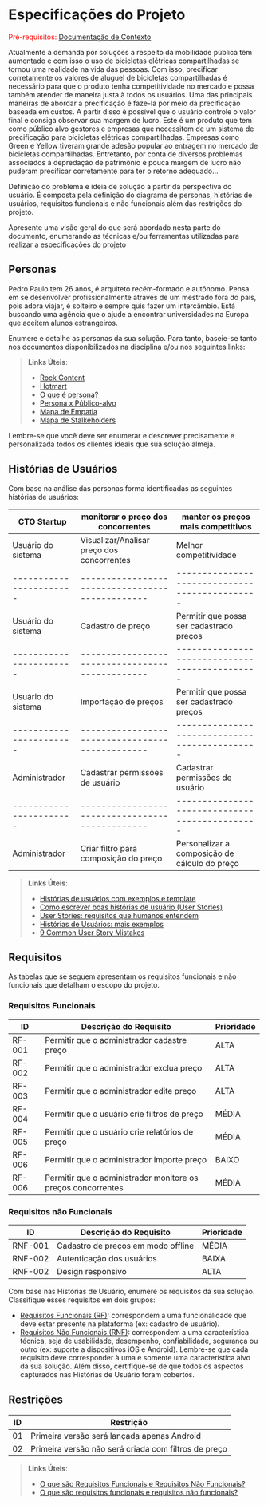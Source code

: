 # Especificações do Projeto

<span style="color:red">Pré-requisitos: <a href="1-Documentação de Contexto.md"> Documentação de Contexto</a></span>

Atualmente a demanda por soluções a respeito da mobilidade pública têm aumentado e com isso o uso de bicicletas elétricas compartilhadas se tornou uma realidade na vida das pessoas. Com isso, precificar corretamente os valores de aluguel de bicicletas compartilhadas é necessário para que o produto tenha competitividade no mercado e possa também atender de maneira justa à todos os usuários.
Uma das principais maneiras de abordar a precificação é faze-la por meio da precificação baseada em custos. A partir disso é possível que o usuário controle o valor final e consiga observar sua margem de lucro. 
Este é um produto que tem como público alvo gestores e empresas que necessitem de um sistema de precificação para bicicletas elétricas compartilhadas. Empresas como Green e Yellow tiveram grande adesão popular ao entragem no mercado de bicicletas compartilhadas. Entretanto, por conta de diversos problemas associados à depredação de patrimônio e pouca margem de lucro não puderam precificar corretamente para ter o retorno adequado...



Definição do problema e ideia de solução a partir da perspectiva do usuário. É composta pela definição do  diagrama de personas, histórias de usuários, requisitos funcionais e não funcionais além das restrições do projeto.

Apresente uma visão geral do que será abordado nesta parte do documento, enumerando as técnicas e/ou ferramentas utilizadas para realizar a especificações do projeto

## Personas

Pedro Paulo tem 26 anos, é arquiteto recém-formado e autônomo. Pensa em se desenvolver profissionalmente através de um mestrado fora do país, pois adora viajar, é solteiro e sempre quis fazer um intercâmbio. Está buscando uma agência que o ajude a encontrar universidades na Europa que aceitem alunos estrangeiros.

Enumere e detalhe as personas da sua solução. Para tanto, baseie-se tanto nos documentos disponibilizados na disciplina e/ou nos seguintes links:

> **Links Úteis**:
> - [Rock Content](https://rockcontent.com/blog/personas/)
> - [Hotmart](https://blog.hotmart.com/pt-br/como-criar-persona-negocio/)
> - [O que é persona?](https://resultadosdigitais.com.br/blog/persona-o-que-e/)
> - [Persona x Público-alvo](https://flammo.com.br/blog/persona-e-publico-alvo-qual-a-diferenca/)
> - [Mapa de Empatia](https://resultadosdigitais.com.br/blog/mapa-da-empatia/)
> - [Mapa de Stalkeholders](https://www.racecomunicacao.com.br/blog/como-fazer-o-mapeamento-de-stakeholders/)
>
Lembre-se que você deve ser enumerar e descrever precisamente e personalizada todos os clientes ideais que sua solução almeja.

## Histórias de Usuários

Com base na análise das personas forma identificadas as seguintes histórias de usuários:

|CTO Startup            | monitorar o preço dos concorrentes            | manter os preços mais competitivos           |
|-----------------------|-----------------------------------------------|----------------------------------------------|
|Usuário do sistema     | Visualizar/Analisar  preço dos concorrentes   | Melhor competitividade                       |
|-----------------------|-----------------------------------------------|----------------------------------------------|
|Usuário do sistema     | Cadastro de preço                             | Permitir que possa ser cadastrado preços     |
|-----------------------|-----------------------------------------------|----------------------------------------------|
|Usuário do sistema     | Importação de preços                          | Permitir que possa ser cadastrado preços     |
|-----------------------|-----------------------------------------------|----------------------------------------------|
|Administrador          | Cadastrar permissões de usuário               | Cadastrar permissões de usuário              |
|-----------------------|-----------------------------------------------|----------------------------------------------|
|Administrador          | Criar filtro para composição do preço         | Personalizar a composição de cálculo do preço|


> **Links Úteis**:
> - [Histórias de usuários com exemplos e template](https://www.atlassian.com/br/agile/project-management/user-stories)
> - [Como escrever boas histórias de usuário (User Stories)](https://medium.com/vertice/como-escrever-boas-users-stories-hist%C3%B3rias-de-usu%C3%A1rios-b29c75043fac)
> - [User Stories: requisitos que humanos entendem](https://www.luiztools.com.br/post/user-stories-descricao-de-requisitos-que-humanos-entendem/)
> - [Histórias de Usuários: mais exemplos](https://www.reqview.com/doc/user-stories-example.html)
> - [9 Common User Story Mistakes](https://airfocus.com/blog/user-story-mistakes/)

## Requisitos

As tabelas que se seguem apresentam os requisitos funcionais e não funcionais que detalham o escopo do projeto.

### Requisitos Funcionais

|ID    | Descrição do Requisito                                       | Prioridade |
|------|--------------------------------------------------------------|------------|
|RF-001| Permitir que o administrador cadastre preço                  |  ALTA      | 
|RF-002| Permitir que o administrador exclua preço                    |  ALTA      |
|RF-003| Permitir que o administrador edite preço                     |  ALTA      |
|RF-004| Permitir que o usuário crie filtros de preço                 |  MÉDIA     |
|RF-005| Permitir que o usuário crie relatórios de preço              |  MÉDIA     |
|RF-006| Permitir que o administrador importe preço                   |  BAIXO     |
|RF-006| Permitir que o administrador monitore os preços concorrentes |  MÉDIA     |


### Requisitos não Funcionais

|ID     | Descrição do Requisito                             |Prioridade |
|-------|-------------------------------------------------------|--------|
|RNF-001| Cadastro de preços em modo offline                    | MÉDIA  | 
|RNF-002| Autenticação dos usuários                             |  BAIXA |
|RNF-002| Design responsivo                                     |  ALTA |

Com base nas Histórias de Usuário, enumere os requisitos da sua solução. Classifique esses requisitos em dois grupos:

- [Requisitos Funcionais
 (RF)](https://pt.wikipedia.org/wiki/Requisito_funcional):
 correspondem a uma funcionalidade que deve estar presente na
  plataforma (ex: cadastro de usuário).
- [Requisitos Não Funcionais
  (RNF)](https://pt.wikipedia.org/wiki/Requisito_n%C3%A3o_funcional):
  correspondem a uma característica técnica, seja de usabilidade,
  desempenho, confiabilidade, segurança ou outro (ex: suporte a
  dispositivos iOS e Android).
Lembre-se que cada requisito deve corresponder à uma e somente uma
característica alvo da sua solução. Além disso, certifique-se de que
todos os aspectos capturados nas Histórias de Usuário foram cobertos.

## Restrições

|ID| Restrição                                             |
|--|-------------------------------------------------------|
|01| Primeira versão será lançada apenas Android           |
|02| Primeira versão não será criada com filtros de preço  |


> **Links Úteis**:
> - [O que são Requisitos Funcionais e Requisitos Não Funcionais?](https://codificar.com.br/requisitos-funcionais-nao-funcionais/)
> - [O que são requisitos funcionais e requisitos não funcionais?](https://analisederequisitos.com.br/requisitos-funcionais-e-requisitos-nao-funcionais-o-que-sao/)
